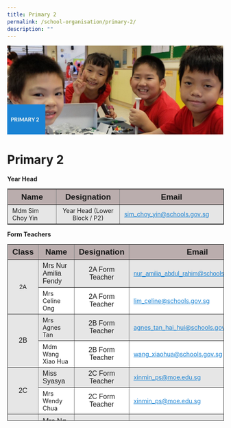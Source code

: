 ```yaml
---
title: Primary 2
permalink: /school-organisation/primary-2/
description: ""
---
```

![](/images/Primary%202.jpg)

Primary 2
=========

**Year Head**

<table border="1" style="box-sizing: inherit; border-collapse: collapse; border-spacing: 0px; max-width: 100%; width: 796px;"><tbody style="box-sizing: inherit;"><tr style="box-sizing: inherit; background: rgb(186, 173, 173); height: 24.7257px;"><td style="box-sizing: inherit; padding: 5px 10px; height: 24.7257px; width: 268px; text-align: center;"><span style="box-sizing: inherit; font-size: 14pt; font-family: arial, helvetica, sans-serif;"><strong style="box-sizing: inherit; font-weight: bold;">Name</strong></span></td><td style="box-sizing: inherit; padding: 5px 10px; height: 24.7257px; width: 212px; text-align: center;"><span style="box-sizing: inherit; font-size: 14pt; font-family: arial, helvetica, sans-serif;"><strong style="box-sizing: inherit; font-weight: bold;">Designation</strong></span></td><td style="box-sizing: inherit; padding: 5px 10px; height: 24.7257px; width: 316px; text-align: center;"><span style="box-sizing: inherit; font-size: 14pt; font-family: arial, helvetica, sans-serif;"><strong style="box-sizing: inherit; font-weight: bold;">Email</strong></span></td></tr><tr style="box-sizing: inherit; background: rgb(230, 230, 230); height: 24.7327px;"><td style="box-sizing: inherit; padding: 5px 10px; height: 24.7327px; width: 268px;">Mdm Sim Choy Yin</td><td style="box-sizing: inherit; padding: 5px 10px; height: 24.7327px; width: 212px; text-align: center;">Year Head (Lower Block / P2)</td><td style="box-sizing: inherit; padding: 5px 10px; height: 24.7327px; width: 316px;"><a href="mailto:sim_choy_yin@schools.gov.sg" style="box-sizing: inherit; background-color: transparent; transition: all 0.25s ease-in-out 0s; text-decoration: underline; color: rgb(27, 131, 211);">sim_choy_yin@schools.gov.sg</a></td></tr></tbody></table>

**Form Teachers**

<table border="1" style="box-sizing: inherit; border-collapse: collapse; border-spacing: 0px; max-width: 100%; width: 856.333px; height: 410px;"><tbody style="box-sizing: inherit;"><tr style="box-sizing: inherit; background: rgb(186, 173, 173); height: 24px;"><td style="box-sizing: inherit; padding: 5px 10px; height: 24px; width: 64px; text-align: center;"><span style="box-sizing: inherit; font-size: 14pt; font-family: arial, helvetica, sans-serif;"><strong style="box-sizing: inherit; font-weight: bold;">Class</strong></span></td><td style="box-sizing: inherit; padding: 5px 10px; height: 24px; width: 257px; text-align: center;"><span style="box-sizing: inherit; font-size: 14pt; font-family: arial, helvetica, sans-serif;"><strong style="box-sizing: inherit; font-weight: bold;">Name</strong></span></td><td style="box-sizing: inherit; padding: 5px 10px; height: 24px; width: 188px; text-align: center;"><span style="box-sizing: inherit; font-size: 14pt; font-family: arial, helvetica, sans-serif;"><strong style="box-sizing: inherit; font-weight: bold;">Designation</strong></span></td><td style="box-sizing: inherit; padding: 5px 10px; height: 24px; width: 322px; text-align: center;"><span style="box-sizing: inherit; font-size: 14pt; font-family: arial, helvetica, sans-serif;"><strong style="box-sizing: inherit; font-weight: bold;">Email</strong></span></td></tr><tr style="box-sizing: inherit; background: rgb(230, 230, 230); height: 24px;"><td rowspan="2" style="box-sizing: inherit; padding: 5px 10px; height: 48px; text-align: center; width: 64px;"><span style="box-sizing: inherit; font-family: arial, helvetica, sans-serif;">2A</span></td><td style="box-sizing: inherit; padding: 5px 10px; height: 24px; width: 257px;"><span style="box-sizing: inherit; font-family: arial, helvetica, sans-serif; font-size: 12pt;">Mrs Nur Amilia Fendy</span></td><td style="box-sizing: inherit; padding: 5px 10px; height: 24px; width: 188px; text-align: center;"><span style="box-sizing: inherit; font-size: 12pt; font-family: arial, helvetica, sans-serif;">2A Form Teacher</span></td><td style="box-sizing: inherit; padding: 5px 10px; width: 322px; height: 24px;"><a href="mailto:nur_amilia_abdul_rahim@schools.gov.sg" style="box-sizing: inherit; background-color: transparent; transition: all 0.25s ease-in-out 0s; text-decoration: underline; color: rgb(27, 131, 211);"><span style="box-sizing: inherit; font-family: arial, helvetica, sans-serif;">nur_amilia_abdul_rahim@schools.gov.sg</span></a></td></tr><tr style="box-sizing: inherit; background: rgb(255, 255, 255); height: 24px;"><td style="box-sizing: inherit; padding: 5px 10px; height: 24px; width: 257px;">Mrs Celine Ong</td><td style="box-sizing: inherit; padding: 5px 10px; height: 24px; width: 188px; text-align: center;"><span style="box-sizing: inherit; font-size: 12pt; font-family: arial, helvetica, sans-serif;">2A Form Teacher</span></td><td style="box-sizing: inherit; padding: 5px 10px; width: 322px; height: 24px;"><a href="mailto:lim_celine@schools.gov.sg" style="box-sizing: inherit; background-color: transparent; transition: all 0.25s ease-in-out 0s; text-decoration: underline; color: rgb(27, 131, 211);">lim_celine@schools.gov.sg</a></td></tr><tr style="box-sizing: inherit; background: rgb(230, 230, 230); height: 24px;"><td rowspan="2" style="box-sizing: inherit; padding: 5px 10px; height: 73px; text-align: center; width: 64px;"><span style="box-sizing: inherit; font-size: 12pt; font-family: arial, helvetica, sans-serif;">2B</span></td><td style="box-sizing: inherit; padding: 5px 10px; height: 24px; width: 257px;">Mrs Agnes Tan</td><td style="box-sizing: inherit; padding: 5px 10px; height: 24px; width: 188px; text-align: center;"><span style="box-sizing: inherit; font-size: 12pt; font-family: arial, helvetica, sans-serif;">2B Form Teacher</span></td><td style="box-sizing: inherit; padding: 5px 10px; width: 322px; height: 24px;"><a href="mailto:agnes_tan_hai_hui@schools.gov.sg" style="box-sizing: inherit; background-color: transparent; transition: all 0.25s ease-in-out 0s; text-decoration: underline; color: rgb(27, 131, 211);">agnes_tan_hai_hui@schools.gov.sg</a></td></tr><tr style="box-sizing: inherit; background: rgb(255, 255, 255); height: 25px;"><td style="box-sizing: inherit; padding: 5px 10px; width: 257px; height: 25px;">Mdm Wang Xiao Hua</td><td style="box-sizing: inherit; padding: 5px 10px; width: 188px; text-align: center; height: 25px;"><span style="box-sizing: inherit; font-size: 12pt; font-family: arial, helvetica, sans-serif;">2B Form Teacher</span></td><td style="box-sizing: inherit; padding: 5px 10px; width: 322px; height: 25px;"><a href="mailto:wang_xiaohua@schools.gov.sg" style="box-sizing: inherit; background-color: transparent; transition: all 0.25s ease-in-out 0s; text-decoration: underline; color: rgb(27, 131, 211);">wang_xiaohua@schools.gov.sg</a></td></tr><tr style="box-sizing: inherit; background: rgb(230, 230, 230); height: 24px;"><td rowspan="2" style="box-sizing: inherit; padding: 5px 10px; height: 48px; text-align: center; width: 64px;"><span style="box-sizing: inherit; font-size: 12pt; font-family: arial, helvetica, sans-serif;">2C</span></td><td style="box-sizing: inherit; padding: 5px 10px; height: 24px; width: 257px;"><span style="box-sizing: inherit; font-family: arial, helvetica, sans-serif; font-size: 12pt;">Miss Syasya</span></td><td style="box-sizing: inherit; padding: 5px 10px; height: 24px; width: 188px; text-align: center;"><span style="box-sizing: inherit; font-size: 12pt; font-family: arial, helvetica, sans-serif;">2C Form Teacher</span></td><td style="box-sizing: inherit; padding: 5px 10px; width: 322px; height: 24px;"><a href="mailto:xinmin_ps@moe.edu.sg" style="box-sizing: inherit; background-color: transparent; transition: all 0.25s ease-in-out 0s; text-decoration: underline; color: rgb(27, 131, 211);">xinmin_ps@moe.edu.sg</a></td></tr><tr style="box-sizing: inherit; background: rgb(255, 255, 255); height: 24px;"><td style="box-sizing: inherit; padding: 5px 10px; height: 24px; width: 257px;">Mrs Wendy Chua</td><td style="box-sizing: inherit; padding: 5px 10px; height: 24px; width: 188px; text-align: center;"><span style="box-sizing: inherit; font-size: 12pt; font-family: arial, helvetica, sans-serif;">2C Form Teacher</span></td><td style="box-sizing: inherit; padding: 5px 10px; width: 322px; height: 24px;"><a href="mailto:xinmin_ps@moe.edu.sg" style="box-sizing: inherit; background-color: transparent; transition: all 0.25s ease-in-out 0s; text-decoration: underline; color: rgb(27, 131, 211);">xinmin_ps@moe.edu.sg</a></td></tr><tr style="box-sizing: inherit; background: rgb(230, 230, 230); height: 24px;"><td rowspan="2" style="box-sizing: inherit; padding: 5px 10px; height: 48px; text-align: center; width: 64px;"><span style="box-sizing: inherit; font-size: 12pt; font-family: arial, helvetica, sans-serif;">2D</span></td><td style="box-sizing: inherit; padding: 5px 10px; height: 24px; width: 257px;"><span style="box-sizing: inherit; font-size: 12pt;">Mrs Ng Marn Peng</span></td><td style="box-sizing: inherit; padding: 5px 10px; height: 24px; width: 188px; text-align: center;"><span style="box-sizing: inherit; font-size: 12pt; font-family: arial, helvetica, sans-serif;">2D Form Teacher</span></td><td style="box-sizing: inherit; padding: 5px 10px; width: 322px; height: 24px;"><a href="mailto:ng_marn_peng@schools.gov.sg" style="box-sizing: inherit; background-color: transparent; transition: all 0.25s ease-in-out 0s; text-decoration: underline; color: rgb(27, 131, 211);"><span style="box-sizing: inherit; font-family: arial, helvetica, sans-serif;">ng_marn_peng@schools.gov.sg</span></a></td></tr><tr style="box-sizing: inherit; background: rgb(255, 255, 255);"><td style="box-sizing: inherit; padding: 5px 10px; width: 257px;"><span style="box-sizing: inherit; font-size: 12pt;">Mdm Herda</span></td><td style="box-sizing: inherit; padding: 5px 10px; width: 188px; text-align: center;"><span style="box-sizing: inherit; font-size: 12pt; font-family: arial, helvetica, sans-serif;">2D Form Teacher</span></td><td style="box-sizing: inherit; padding: 5px 10px; width: 322px;"><a href="mailto:xinmin_ps@moe.edu.sg" style="box-sizing: inherit; background-color: transparent; transition: all 0.25s ease-in-out 0s; text-decoration: underline; color: rgb(27, 131, 211);"><span style="box-sizing: inherit; font-family: arial, helvetica, sans-serif;">xinmin_ps@moe.edu.sg</span></a></td></tr><tr style="box-sizing: inherit; background: rgb(230, 230, 230); height: 24px;"><td rowspan="2" style="box-sizing: inherit; padding: 5px 10px; height: 73px; text-align: center; width: 64px;"><span style="box-sizing: inherit; font-size: 12pt; font-family: arial, helvetica, sans-serif;">2E</span></td><td style="box-sizing: inherit; padding: 5px 10px; height: 24px; width: 257px;"><span style="box-sizing: inherit; font-size: 12pt;">Mdm Nicole Marie De Souza</span></td><td style="box-sizing: inherit; padding: 5px 10px; height: 24px; width: 188px; text-align: center;"><span style="box-sizing: inherit; font-size: 12pt; font-family: arial, helvetica, sans-serif;">2E Form Teacher</span></td><td style="box-sizing: inherit; padding: 5px 10px; width: 322px; height: 24px;"><a href="mailto:de_souza_nicole_marie@schools.gov.sg" style="box-sizing: inherit; background-color: transparent; transition: all 0.25s ease-in-out 0s; text-decoration: underline; color: rgb(27, 131, 211);">de_souza_nicole_marie@schools.gov.sg</a></td></tr><tr style="box-sizing: inherit; background: rgb(255, 255, 255); height: 25px;"><td style="box-sizing: inherit; padding: 5px 10px; width: 257px; height: 25px;"><span style="box-sizing: inherit; font-size: 12pt;">Miss Aneesa Faruvin</span></td><td style="box-sizing: inherit; padding: 5px 10px; width: 188px; text-align: center; height: 25px;"><span style="box-sizing: inherit; font-size: 12pt; font-family: arial, helvetica, sans-serif;">2E Form Teacher</span></td><td style="box-sizing: inherit; padding: 5px 10px; width: 322px; height: 25px;"><a href="mailto:aneesa_faruvin_mohd_ibrahim@schools.gov.sg" style="box-sizing: inherit; background-color: transparent; transition: all 0.25s ease-in-out 0s; text-decoration: underline; color: rgb(27, 131, 211);"><span style="box-sizing: inherit; font-family: arial, helvetica, sans-serif; font-size: inherit; font-weight: inherit;">aneesa_faruvin_mohd_ibrahim@schools.gov.sg</span></a></td></tr><tr style="box-sizing: inherit; background: rgb(230, 230, 230); height: 24px;"><td rowspan="2" style="box-sizing: inherit; padding: 5px 10px; height: 48px; text-align: center; width: 64px;"><span style="box-sizing: inherit; font-size: 12pt; font-family: arial, helvetica, sans-serif;">2F</span></td><td style="box-sizing: inherit; padding: 5px 10px; height: 24px; width: 257px;"><span style="box-sizing: inherit; font-size: 12pt;">Mdm Santhi Perumal</span></td><td style="box-sizing: inherit; padding: 5px 10px; height: 24px; width: 188px; text-align: center;"><span style="box-sizing: inherit; font-size: 12pt; font-family: arial, helvetica, sans-serif;">2F Form Teacher</span></td><td style="box-sizing: inherit; padding: 5px 10px; width: 322px; height: 24px;"><a href="mailto:santhi_perumal@schools.gov.sg" style="box-sizing: inherit; background-color: transparent; transition: all 0.25s ease-in-out 0s; text-decoration: underline; color: rgb(27, 131, 211);"><span style="box-sizing: inherit; font-family: arial, helvetica, sans-serif;">santhi_perumal@schools.gov.sg</span></a></td></tr><tr style="box-sizing: inherit; background: rgb(255, 255, 255); height: 24px;"><td style="box-sizing: inherit; padding: 5px 10px; height: 24px; width: 257px;"><span style="box-sizing: inherit; font-size: 12pt;">Mdm Guan Jiajia</span></td><td style="box-sizing: inherit; padding: 5px 10px; height: 24px; width: 188px; text-align: center;"><span style="box-sizing: inherit; font-size: 12pt; font-family: arial, helvetica, sans-serif;">2F Form Teacher</span></td><td style="box-sizing: inherit; padding: 5px 10px; width: 322px; height: 24px;"><a href="mailto:guan_jiajia@schools.gov.sg" style="box-sizing: inherit; background-color: transparent; transition: all 0.25s ease-in-out 0s; text-decoration: underline; color: rgb(27, 131, 211);"><span style="box-sizing: inherit; font-family: arial, helvetica, sans-serif;">guan_jiajia@schools.gov.sg</span></a></td></tr><tr style="box-sizing: inherit; background: rgb(230, 230, 230); height: 24px;"><td rowspan="2" style="box-sizing: inherit; padding: 5px 10px; height: 48px; text-align: center; width: 64px;"><span style="box-sizing: inherit; font-size: 12pt; font-family: arial, helvetica, sans-serif;">2G</span></td><td style="box-sizing: inherit; padding: 5px 10px; height: 24px; width: 257px;"><span style="box-sizing: inherit; font-size: 12pt;">Miss Michelle Teo Wei Ling</span></td><td style="box-sizing: inherit; padding: 5px 10px; height: 24px; width: 188px; text-align: center;"><span style="box-sizing: inherit; font-size: 12pt; font-family: arial, helvetica, sans-serif;">2G Form Teacher</span></td><td style="box-sizing: inherit; padding: 5px 10px; width: 322px; height: 24px;"><a href="mailto:teo_wei_ling@schools.gov.sg" style="box-sizing: inherit; background-color: transparent; transition: all 0.25s ease-in-out 0s; text-decoration: underline; color: rgb(27, 131, 211);"><span style="box-sizing: inherit; font-family: arial, helvetica, sans-serif;">teo_wei_ling@schools.gov.sg</span></a></td></tr><tr style="box-sizing: inherit; background: rgb(255, 255, 255); height: 24px;"><td style="box-sizing: inherit; padding: 5px 10px; height: 24px; width: 257px;"><span style="box-sizing: inherit; font-size: 12pt;">Ms Richelle Teng</span></td><td style="box-sizing: inherit; padding: 5px 10px; height: 24px; width: 188px; text-align: center;"><span style="box-sizing: inherit; font-size: 12pt; font-family: arial, helvetica, sans-serif;">2G Form Teacher</span></td><td style="box-sizing: inherit; padding: 5px 10px; width: 322px; height: 24px;"><a href="mailto:xinmin_ps@moe.edu.sg" style="box-sizing: inherit; background-color: transparent; transition: all 0.25s ease-in-out 0s; text-decoration: underline; color: rgb(27, 131, 211);">xinmin_ps@moe.edu.sg</a></td></tr></tbody></table>
